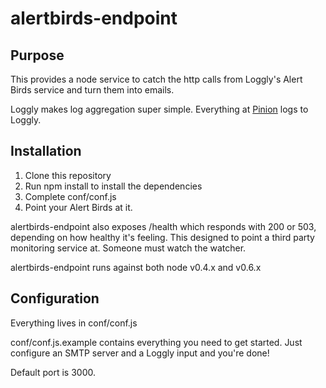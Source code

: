 # alertbirds-endpoint

## Purpose

This provides a node service to catch the http calls from Loggly's Alert Birds service and turn them into emails.

[Loggly]: http://loggly.com/

[Alert Birds]: http://alertbirds.com/

Loggly makes log aggregation super simple. Everything at [Pinion](http://pinion.gg) logs to Loggly.

## Installation

1. Clone this repository
2. Run npm install to install the dependencies
3. Complete conf/conf.js
4. Point your Alert Birds at it.

alertbirds-endpoint also exposes /health which responds with 200 or 503, depending on how healthy it's feeling. This designed to point a third party monitoring service at. Someone must watch the watcher.

alertbirds-endpoint runs against both node v0.4.x and v0.6.x

## Configuration

Everything lives in conf/conf.js

conf/conf.js.example contains everything you need to get started. Just configure an SMTP server and a Loggly input and you're done!

Default port is 3000.
